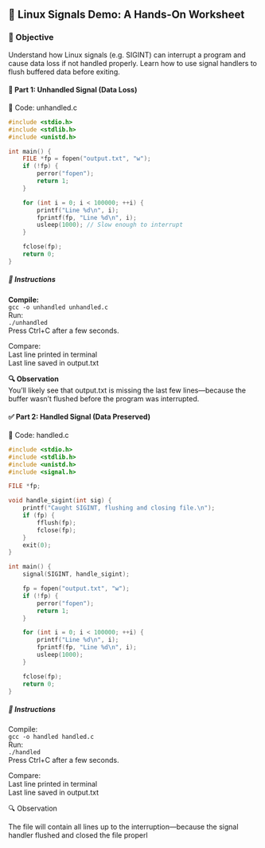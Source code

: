 ## 🧪 Linux Signals Demo: A Hands-On Worksheet  
### 🎯 Objective
Understand how Linux signals (e.g. SIGINT) can interrupt a program and cause data loss if not handled properly. Learn how to use signal handlers to flush buffered data before exiting.

#### 🧰 Part 1: Unhandled Signal (Data Loss)  
📄 Code: unhandled.c
```c
#include <stdio.h>
#include <stdlib.h>
#include <unistd.h>

int main() {
    FILE *fp = fopen("output.txt", "w");
    if (!fp) {
        perror("fopen");
        return 1;
    }

    for (int i = 0; i < 100000; ++i) {
        printf("Line %d\n", i);
        fprintf(fp, "Line %d\n", i);
        usleep(1000); // Slow enough to interrupt
    }

    fclose(fp);
    return 0;
}
```
##### 🧪 Instructions  
**Compile:**  
`gcc -o unhandled unhandled.c`  
Run:  
`./unhandled`  
Press Ctrl+C after a few seconds.  

Compare:  
Last line printed in terminal   
Last line saved in output.txt  

**🔍 Observation**  
You’ll likely see that output.txt is missing the last few lines—because the buffer wasn’t flushed before the program was interrupted.

#### ✅ Part 2: Handled Signal (Data Preserved)  
📄 Code: handled.c
```c
#include <stdio.h>
#include <stdlib.h>
#include <unistd.h>
#include <signal.h>

FILE *fp;

void handle_sigint(int sig) {
    printf("Caught SIGINT, flushing and closing file.\n");
    if (fp) {
        fflush(fp);
        fclose(fp);
    }
    exit(0);
}

int main() {
    signal(SIGINT, handle_sigint);

    fp = fopen("output.txt", "w");
    if (!fp) {
        perror("fopen");
        return 1;
    }

    for (int i = 0; i < 100000; ++i) {
        printf("Line %d\n", i);
        fprintf(fp, "Line %d\n", i);
        usleep(1000);
    }

    fclose(fp);
    return 0;
}
```
##### 🧪 Instructions  
Compile:  
`gcc -o handled handled.c`  
Run:  
`./handled`  
Press Ctrl+C after a few seconds.  

Compare:  
Last line printed in terminal   
Last line saved in output.txt  

🔍 Observation

The file will contain all lines up to the interruption—because the signal handler flushed and closed the file properl
